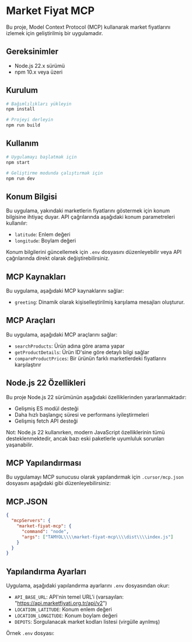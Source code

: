 # Market Fiyat MCP

Bu proje, Model Context Protocol (MCP) kullanarak market fiyatlarını izlemek için geliştirilmiş bir uygulamadır.

## Gereksinimler

- Node.js 22.x sürümü
- npm 10.x veya üzeri

## Kurulum

```bash
# Bağımlılıkları yükleyin
npm install

# Projeyi derleyin
npm run build
```

## Kullanım

```bash
# Uygulamayı başlatmak için
npm start

# Geliştirme modunda çalıştırmak için
npm run dev
```

## Konum Bilgisi

Bu uygulama, yakındaki marketlerin fiyatlarını göstermek için konum bilgisine ihtiyaç duyar. API çağrılarında aşağıdaki konum parametreleri kullanılır:

- `latitude`: Enlem değeri
- `longitude`: Boylam değeri

Konum bilgilerini güncellemek için `.env` dosyasını düzenleyebilir veya API çağrılarında direkt olarak değiştirebilirsiniz.

## MCP Kaynakları

Bu uygulama, aşağıdaki MCP kaynaklarını sağlar:

- `greeting`: Dinamik olarak kişiselleştirilmiş karşılama mesajları oluşturur.

## MCP Araçları

Bu uygulama, aşağıdaki MCP araçlarını sağlar:

- `searchProducts`: Ürün adına göre arama yapar
- `getProductDetails`: Ürün ID'sine göre detaylı bilgi sağlar
- `compareProductPrices`: Bir ürünün farklı marketlerdeki fiyatlarını karşılaştırır

## Node.js 22 Özellikleri

Bu proje Node.js 22 sürümünün aşağıdaki özelliklerinden yararlanmaktadır:

- Gelişmiş ES modül desteği
- Daha hızlı başlangıç süresi ve performans iyileştirmeleri
- Gelişmiş fetch API desteği

Not: Node.js 22 kullanırken, modern JavaScript özelliklerinin tümü desteklenmektedir, ancak bazı eski paketlerle uyumluluk sorunları yaşanabilir.

## MCP Yapılandırması

Bu uygulamayı MCP sunucusu olarak yapılandırmak için `.cursor/mcp.json` dosyasını aşağıdaki gibi düzenleyebilirsiniz:

## MCP.JSON

```json
{
  "mcpServers": {
    "market-fiyat-mcp": {
      "command": "node",
      "args": ["TAMYOL\\\\market-fiyat-mcp\\\\dist\\\\index.js"]
    }
  }
}
```

## Yapılandırma Ayarları

Uygulama, aşağıdaki yapılandırma ayarlarını `.env` dosyasından okur:

- `API_BASE_URL`: API'nin temel URL'i (varsayılan: "https://api.marketfiyati.org.tr/api/v2")
- `LOCATION_LATITUDE`: Konum enlem değeri
- `LOCATION_LONGITUDE`: Konum boylam değeri
- `DEPOTS`: Sorgulanacak market kodları listesi (virgülle ayrılmış)

Örnek `.env` dosyası:
